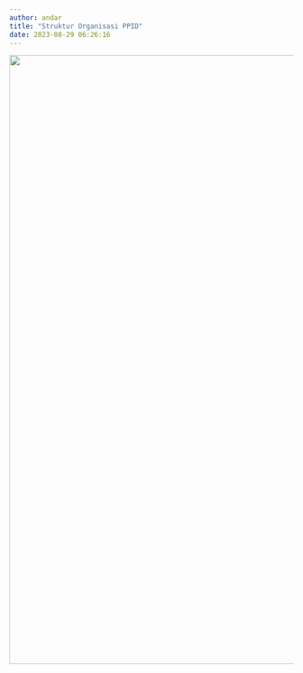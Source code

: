```yaml
---
author: andar
title: "Struktur Organisasi PPID"
date: 2023-08-29 06:26:16
---
```

<p><img src="/images/VwT57UpKMYv9dBU8VxU5.jpeg" alt="" width="1350" height="1080" /></p>
